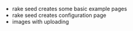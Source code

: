 * rake seed creates some basic example pages
* rake seed creates configuration page
* images with uploading
